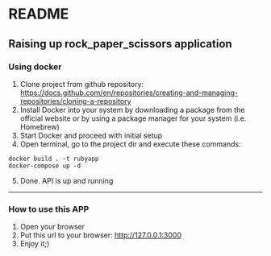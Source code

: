 # README

## Raising up rock_paper_scissors application

### Using docker

1. Clone project from github repository: https://docs.github.com/en/repositories/creating-and-managing-repositories/cloning-a-repository
2. Install Docker into your system by downloading a package from the official website or by using a package manager for your system (i.e. Homebrew)
3. Start Docker and proceed with initial setup
4. Open terminal, go to the project dir and execute these commands:
```
docker build . -t rubyapp
docker-compose up -d
```
5. Done. API is up and running

---

### How to use this APP

1. Open your browser
2. Put this url to your browser: http://127.0.0.1:3000
3. Enjoy it;)
